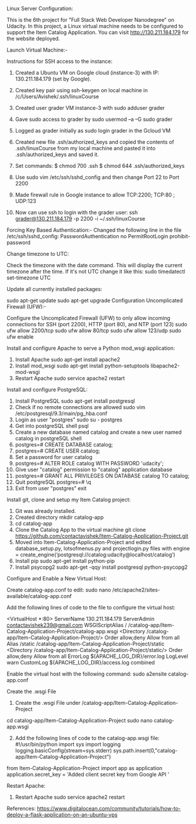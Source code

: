 Linux Server Configuration:

This is the 6th project for "Full Stack Web Developer Nanodegree" on Udacity.
In this project, a Linux virtual machine needs to be configured to support the Item Catalog Application.
You can visit  http://130.211.184.179  for the website deployed.

Launch Virtual Machine:-

Instructions for SSH access to the instance:
1.	Created a Ubuntu VM on Google cloud (instance-3) with IP: 130.211.184.179 (set by Google).
2.	Created key pair using ssh-keygen on local machine in /c/Users/Avishek/.ssh/linuxCourse
3.	Created user grader VM instance-3 with sudo adduser grader
4.	Gave sudo access to grader by sudo usermod –a –G sudo grader
5.	Logged as grader initially as sudo login grader in the Gcloud VM
6.	Created new file .ssh/authorized_keys and copied the contents of .ssh/linuxCourse from my local machine and pasted it into .ssh/authorized_keys and saved it.
7.	Set commands:
$ chmod 700 .ssh
$ chmod 644 .ssh/authorized_keys

8.	Use sudo vim /etc/ssh/sshd_config and then change Port 22 to Port 2200
9.	Made firewall rule in Google instance to allow TCP:2200; TCP:80 ; UDP:123
10.	 Now can use ssh to login with the grader user: ssh grader@130.211.184.179 -p 2200 -i ~/.ssh/linuxCourse

Forcing Key Based Authentication:-
Changed the following line in the file /etc/ssh/sshd_config:
PasswordAuthentication no
PermitRootLogin prohibit-password

Change timezone to UTC:

Check the timezone with the date command. This will display the current timezone after the time. If it's not UTC change it like this:
sudo timedatectl set-timezone UTC

Update all currently installed packages:

sudo apt-get update
sudo apt-get upgrade
Configuration Uncomplicated Firewall (UFW):-

Configure the Uncomplicated Firewall (UFW) to only allow incoming connections for SSH (port 2200), HTTP (port 80), and NTP (port 123)
sudo ufw allow 2200/tcp
sudo ufw allow 80/tcp
sudo ufw allow 123/udp
sudo ufw enable

Install and configure Apache to serve a Python mod_wsgi application:

1.	Install Apache sudo apt-get install apache2
2.	Install mod_wsgi sudo apt-get install python-setuptools libapache2-mod-wsgi
3.	Restart Apache sudo service apache2 restart

Install and configure PostgreSQL:

1.	Install PostgreSQL sudo apt-get install postgresql
2.	Check if no remote connections are allowed sudo vim /etc/postgresql/9.3/main/pg_hba.conf
3.	Login as user "postgres" sudo su - postgres
4.	Get into postgreSQL shell psql
5.	Create a new database named catalog and create a new user named catalog in postgreSQL shell
6.	postgres=# CREATE DATABASE catalog;
7.	postgres=# CREATE USER catalog;
8.	Set a password for user catalog
9.	postgres=# ALTER ROLE catalog WITH PASSWORD 'udacity';
10.	Give user "catalog" permission to "catalog" application database
11.	postgres=# GRANT ALL PRIVILEGES ON DATABASE catalog TO catalog;
12.	Quit postgreSQL postgres=# \q
13.	Exit from user "postgres"
exit

Install git, clone and setup my Item Catalog project:

1.	Git was already installed.
2.	Created directory mkdir catalog-app
3.	cd catalog-app
4.	Clone the Catalog App to the virtual machine git clone https://github.com/contactavishek/Item-Catalog-Application-Project.git
5.	Moved into Item-Catalog-Application-Project and edited database_setup.py, lotsofmenus.py and projectlogin.py files with engine = create_engine(‘postgresql://catalog:udacity@localhost/catalog’)
6.	Install pip sudo apt-get install python-pip
7.	Install psycopg2 sudo apt-get -qqy install postgresql python-psycopg2

Configure and Enable a New Virtual Host:

Create catalog-app.conf to edit: sudo nano /etc/apache2/sites-available/catalog-app.conf

Add the following lines of code to the file to configure the virtual host:

<VirtualHost *:80>
	ServerName 130.211.184.179
	ServerAdmin contactavishek239@gmail.com
	WSGIScriptAlias / /catalog-app/Item-Catalog-Application-Project/catalog-app.wsgi
	<Directory /catalog-app/Item-Catalog-Application-Project/>
		Order allow,deny
		Allow from all
	</Directory>
	Alias /static /catalog-app/Item-Catalog-Application-Project/static
	<Directory /catalog-app/Item-Catalog-Application-Project/static/>
		Order allow,deny
		Allow from all
	</Directory>
	ErrorLog ${APACHE_LOG_DIR}/error.log
	LogLevel warn
	CustomLog ${APACHE_LOG_DIR}/access.log combined
</VirtualHost>

Enable the virtual host with the following command: sudo a2ensite catalog-app.conf

Create the .wsgi File

1.	Create the .wsgi File under /catalog-app/Item-Catalog-Application-Project

cd catalog-app/Item-Catalog-Application-Project
sudo nano catalog-app.wsgi

2.	Add the following lines of code to the catalog-app.wsgi file:
#!/usr/bin/python
import sys
import logging
logging.basicConfig(stream=sys.stderr)
sys.path.insert(0,"catalog-app/Item-Catalog-Application-Project")

from Item-Catalog-Application-Project import app as application
application.secret_key = 'Added client secret key from Google API '

Restart Apache:
1.	Restart Apache sudo service apache2 restart

References:
https://www.digitalocean.com/community/tutorials/how-to-deploy-a-flask-application-on-an-ubuntu-vps

